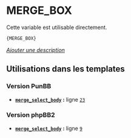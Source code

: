 # MERGE_BOX


Cette variable est utilisable directement.

```html
{MERGE_BOX}
```

[*Ajouter une description*](https://fa-tvars.appspot.com/var/MERGE_BOX)

## Utilisations dans les templates

### Version PunBB
* __[`merge_select_body`](../tpl/var/punbb/merge_select_body.md#readme) :__ ligne [`23`](../tpl/src/punbb/merge_select_body.tpl#L23)

### Version phpBB2
* __[`merge_select_body`](../tpl/var/subsilver/merge_select_body.md#readme) :__ ligne [`9`](../tpl/src/subsilver/merge_select_body.tpl#L9)